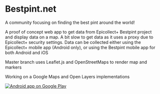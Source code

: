 Bestpint.net
========

A community focusing on finding the best pint around the world!

A proof of concept web app to get data from Epicollect+ Bestpint project and display data on a map. A bit slow to get data as it uses a proxy due to Epicollect+ security settings. Data can be collected either using the Epicollect+ mobile app (Android only), or using the Bestpint mobile app for both Android and iOS

Master branch uses Leaflet.js and OpenStreetMaps to render map and markers

Working on a Google Maps and Open Layers implementations

<a href="https://play.google.com/store/apps/details?id=net.bestpint.app">
  <img alt="Android app on Google Play"
       src="https://developer.android.com/images/brand/en_app_rgb_wo_60.png" />
</a>


